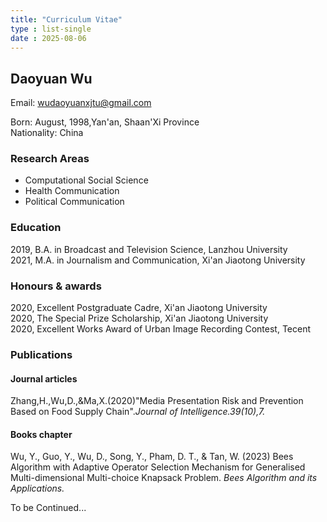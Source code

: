 ```yaml
---
title: "Curriculum Vitae"
type : list-single
date : 2025-08-06
---
```


## Daoyuan Wu

Email: wudaoyuanxjtu@gmail.com<br>

Born: August, 1998,Yan'an, Shaan'Xi Province<br>
Nationality: China
 
### Research Areas
- Computational Social Science
- Health Communication
- Political Communication

### Education
2019, B.A. in Broadcast and Television Science, Lanzhou University<br>
2021, M.A. in Journalism and Communication, Xi'an Jiaotong University

### Honours & awards
2020, Excellent Postgraduate Cadre, Xi'an Jiaotong University<br>
2020, The Special Prize Scholarship, Xi'an Jiaotong University<br>
2020, Excellent Works Award of Urban Image Recording Contest, Tecent

### Publications
#### Journal articles
Zhang,H.,Wu,D.,&Ma,X.(2020)"Media Presentation Risk and Prevention Based on Food Supply Chain".*Journal of Intelligence.39(10),7.* 
#### Books chapter
Wu, Y., Guo, Y., Wu, D., Song, Y., Pham, D. T., & Tan, W. (2023) Bees Algorithm with Adaptive Operator Selection Mechanism for Generalised Multi-dimensional Multi-choice Knapsack Problem. *Bees Algorithm and its Applications.*

To be Continued...